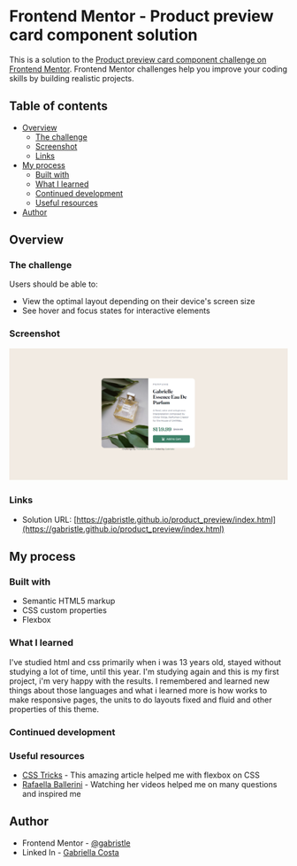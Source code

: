 # Frontend Mentor - Product preview card component solution

This is a solution to the [Product preview card component challenge on Frontend Mentor](https://www.frontendmentor.io/challenges/product-preview-card-component-GO7UmttRfa). Frontend Mentor challenges help you improve your coding skills by building realistic projects. 

## Table of contents

- [Overview](#overview)
  - [The challenge](#the-challenge)
  - [Screenshot](#screenshot)
  - [Links](#links)
- [My process](#my-process)
  - [Built with](#built-with)
  - [What I learned](#what-i-learned)
  - [Continued development](#continued-development)
  - [Useful resources](#useful-resources)
- [Author](#author)


## Overview

### The challenge

Users should be able to:

- View the optimal layout depending on their device's screen size
- See hover and focus states for interactive elements

### Screenshot

![](images/final_solution.png)

### Links

- Solution URL: [https://gabristle.github.io/product_preview/index.html](https://gabristle.github.io/product_preview/index.html)

## My process

### Built with

- Semantic HTML5 markup
- CSS custom properties
- Flexbox

### What I learned

  I've studied html and css primarily when i was 13 years old, stayed without studying a lot of time, until this year. I'm studying again and this is my first project, i'm very happy with the results. I remembered and learned new things about those languages and what i learned more is how works to make responsive pages, the units to do layouts fixed and fluid and other properties of this theme.

### Continued development
  
  
  
### Useful resources

- [CSS Tricks](https://css-tricks.com/snippets/css/a-guide-to-flexbox/) - This amazing article helped me with flexbox on CSS
- [Rafaella Ballerini](https://www.youtube.com/c/rafaellaballerini) - Watching her videos helped me on many questions and inspired me

## Author

- Frontend Mentor - [@gabristle](https://www.frontendmentor.io/profile/gabristle)
- Linked In - [Gabriella Costa](https://www.linkedin.com/in/gabriella-costa-222428245/)

